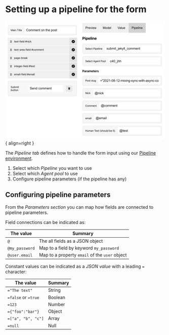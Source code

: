 # Setting up a pipeline for the form

![Form List View](../img/lomake.app/form-edit-configure-pipeline.png){ align=right }

The *Pipeline tab* defines how to handle the form input using our [Pipeline environment](../pipelines/index.md).

 1. Select which *Pipeline* you want to use
 2. Select which *Agent pool* to use
 3. Configure pipeline parameters (if the pipeline has any)

## Configuring pipeline parameters

From the *Parameters section* you can map how fields are connected to pipeline parameters. 

Field connections can be indicated as:

| The value            | Summary                                                  |
| -------------------- | -------------------------------------------------------- |
| `@`                  | The all fields as a JSON object                          |
| `@my_password`       | Map to a field by keyword `my_password`                  |
| `@user.email`        | Map to a property `email` of the `user` object       |

Constant values can be indicated as a *JSON value* with a leading `=` character:

| The value            | Summary                                                  |
| -------------------- | -------------------------------------------------------- |
| `="The text"`        | String                                                   |
| `=false` or `=true`  | Boolean                                                  |
| `=123`               | Number                                                   |
| `={"foo":"bar"}`     | Object                                                   |
| `=["a", "b", "c"]`   | Array                                                    |
| `=null`              | Null                                                     |
